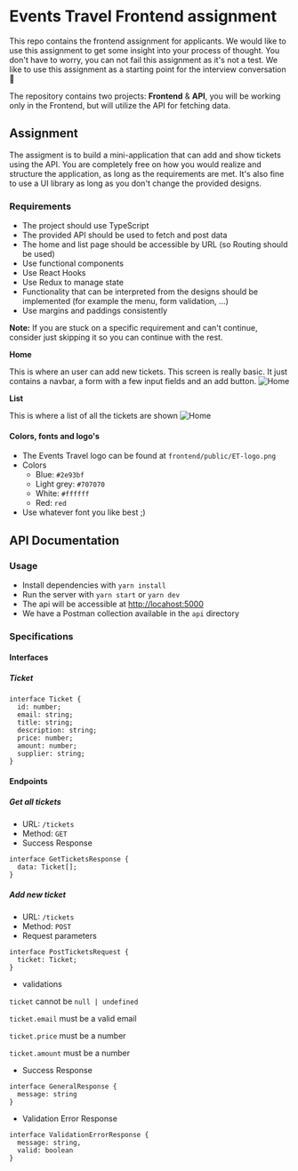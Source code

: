 # Events Travel Frontend assignment

This repo contains the frontend assignment for applicants. We would like to use this assignment to get some insight into your process of thought. You don't have to worry, you can not fail this assignment as it's not a test. We like to use this assignment as a starting point for the interview conversation 🙂

The repository contains two projects: **Frontend** & **API**, you will be working only in the Frontend, but will utilize the API for fetching data.

## Assignment

The assigment is to build a mini-application that can add and show tickets using the API. You are completely free on how you would realize and structure the application, as long as the requirements are met. It's also fine to use a UI library as long as you don't change the provided designs.

### Requirements

- The project should use TypeScript
- The provided API should be used to fetch and post data
- The home and list page should be accessible by URL (so Routing should be used)
- Use functional components
- Use React Hooks
- Use Redux to manage state
- Functionality that can be interpreted from the designs should be implemented (for example the menu, form validation, ...)
- Use margins and paddings consistently

**Note:** If you are stuck on a specific requirement and can't continue, consider just skipping it so you can continue with the rest.

**Home**

This is where an user can add new tickets. This screen is really basic. It just contains a navbar, a form with a few input fields and an add button.
![Home](https://firebasestorage.googleapis.com/v0/b/fe-assignment-d05f6.appspot.com/o/ticket-form.png?alt=media&token=3657cf34-7bf9-4d58-a74e-a85796ddaf57)

**List**

This is where a list of all the tickets are shown
![Home](https://firebasestorage.googleapis.com/v0/b/fe-assignment-d05f6.appspot.com/o/ticket-list.png?alt=media&token=976758f0-c167-4d95-8215-2e64498a28bc)

#### Colors, fonts and logo's

- The Events Travel logo can be found at `frontend/public/ET-logo.png`
- Colors
  - Blue: `#2e93bf`
  - Light grey: `#707070`
  - White: `#ffffff`
  - Red: `red`
- Use whatever font you like best ;)

## API Documentation

### Usage

- Install dependencies with `yarn install`
- Run the server with `yarn start` or `yarn dev`
- The api will be accessible at [http://locahost:5000](http://localhost:5000 ) 
- We have a Postman collection available in the `api` directory

### Specifications

#### Interfaces

##### Ticket

```
interface Ticket {
  id: number;
  email: string;
  title: string;
  description: string;
  price: number;
  amount: number;
  supplier: string;
}
```

#### Endpoints

##### Get all tickets

- URL:
  `/tickets`
- Method:
  `GET`
- Success Response

```
interface GetTicketsResponse {
  data: Ticket[];
}
```

##### Add new ticket

- URL:
  `/tickets`
- Method:
  `POST`
- Request parameters

```
interface PostTicketsRequest {
  ticket: Ticket;
}
```

- validations

`ticket` cannot be `null | undefined`

`ticket.email` must be a valid email

`ticket.price` must be a number

`ticket.amount` must be a number

- Success Response

```
interface GeneralResponse {
  message: string
}
```

- Validation Error Response

```
interface ValidationErrorResponse {
  message: string,
  valid: boolean
}
```

